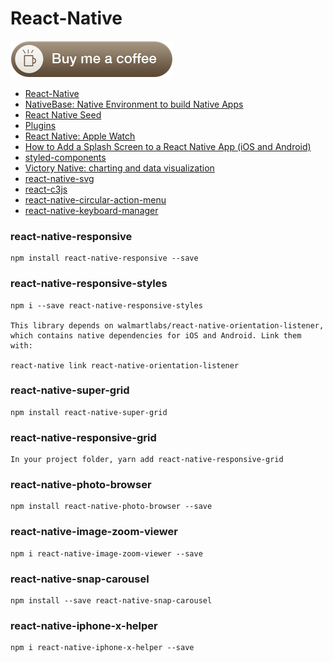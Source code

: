 # React-Native

<a href="https://www.paypal.com/cgi-bin/webscr?cmd=_s-xclick&hosted_button_id=C2HFZWSUPV47Q" target="_blank">
  <img src="https://raw.githubusercontent.com/Blah2014/phonegap-inmobi-plugin/gh-pages/images/BuymeaCoffee.png" border="0" name="submit" alt="PayPal - The safer, easier way to pay online!" />
</a>


* [React-Native](https://facebook.github.io/react-native/)
* [NativeBase: Native Environment to build Native Apps](https://nativebase.io/)
* [React Native Seed](https://reactnativeseed.com/)
* [Plugins](https://js.coach/react-native/)
* [React Native: Apple Watch](https://github.com/alexisleon/react-native-watch)
* [How to Add a Splash Screen to a React Native App (iOS and Android)](https://medium.com/handlebar-labs/how-to-add-a-splash-screen-to-a-react-native-app-ios-and-android-30a3cec835ae)
* [styled-components](https://www.styled-components.com/)
* [Victory Native: charting and data visualization](https://formidable.com/open-source/victory/docs/native)
* [react-native-svg](https://github.com/react-native-community/react-native-svg)
* [react-c3js](https://github.com/bcbcarl/react-c3js)
* [react-native-circular-action-menu](https://github.com/geremih/react-native-circular-action-menu)
* [react-native-keyboard-manager](https://github.com/douglasjunior/react-native-keyboard-manager)

### react-native-responsive
```
npm install react-native-responsive --save
```

### react-native-responsive-styles
```
npm i --save react-native-responsive-styles

This library depends on walmartlabs/react-native-orientation-listener, which contains native dependencies for iOS and Android. Link them with:

react-native link react-native-orientation-listener
```

### react-native-super-grid
```
npm install react-native-super-grid
```

### react-native-responsive-grid
```
In your project folder, yarn add react-native-responsive-grid
```

### react-native-photo-browser
```
npm install react-native-photo-browser --save
```

### react-native-image-zoom-viewer
```
npm i react-native-image-zoom-viewer --save
```

### react-native-snap-carousel
```
npm install --save react-native-snap-carousel
```

### react-native-iphone-x-helper
```
npm i react-native-iphone-x-helper --save
```
